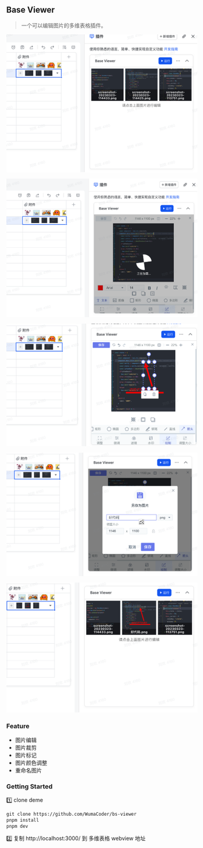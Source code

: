 ## Base Viewer

> 一个可以编辑图片的多维表格插件。

![image-20230929231202001](README.assets/image-20230929231202001.png)

![image-20230929231227434](README.assets/image-20230929231227434.png)

![image-20230929231804370](README.assets/image-20230929231804370.png)

![image-20230929231826517](README.assets/image-20230929231826517.png)

![image-20230929231853080](README.assets/image-20230929231853080.png)

### Feature

- 图片编辑
- 图片裁剪
- 图片标记
- 图片颜色调整
- 重命名图片

### Getting Started

1️⃣ clone deme

```
git clone https://github.com/WumaCoder/bs-viewer
pnpm install
pnpm dev
```

2️⃣ 复制 http://localhost:3000/ 到 多维表格 webview 地址
